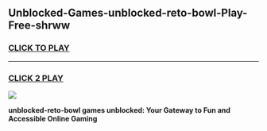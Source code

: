 
## Unblocked-Games-unblocked-reto-bowl-Play-Free-shrww
<h3>
<a href="https://premium76.site?title=unblocked-reto-bowl&ref=18A1">CLICK TO PLAY</a></h3>
<hr>

<h3>
<a href="https://premium76.site?title=unblocked-reto-bowl&ref=18A1">CLICK 2 PLAY</a>
  
</h3>

<a href="https://premium76.site?title=unblocked-reto-bowl&ref=18A1"><img src="https://clearcache.store/games.png"></a>


**unblocked-reto-bowl games unblocked: Your Gateway to Fun and Accessible Online Gaming**
